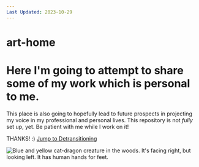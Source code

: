 ```yaml
---
Last Updated: 2023-10-29
---
```


# art-home
# Here I'm going to attempt to share some of my work which is personal to me.

This place is also going to hopefully lead to future prospects in projecting my voice in my professional and personal lives.
This repository is not *fully* set up, yet. Be patient with me while I work on it!

THANKS! :)
[Jump to Detransitioning](https://rivers-many-edge/art-home/detransitioning)

![Blue and yellow cat-dragon creature in the woods. It's facing right, but looking left. It has human hands for feet.](https://github.com/rivers-many-edge/art-home/blob/997ef32d3c5ae5361413e584b2f57b1c126835a8/Creativity%20Creature.PNG)
